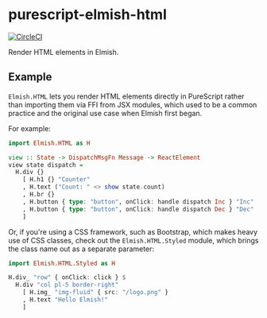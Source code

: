 # purescript-elmish-html
[![CircleCI](https://circleci.com/gh/collegevine/purescript-elmish-html.svg?style=svg)](https://circleci.com/gh/collegevine/purescript-elmish-html)

Render HTML elements in Elmish.

## Example

`Elmish.HTML` lets you render HTML elements directly in PureScript rather than
importing them via FFI from JSX modules, which used to be a common practice and
the original use case when Elmish first began.

For example:

```purescript
import Elmish.HTML as H

view :: State -> DispatchMsgFn Message -> ReactElement
view state dispatch =
  H.div {}
    [ H.h1 {} "Counter"
    , H.text ("Count: " <> show state.count)
    , H.br {}
    , H.button { type: "button", onClick: handle dispatch Inc } "Inc"
    , H.button { type: "button", onClick: handle dispatch Dec } "Dec"
    ]
```

Or, if you're using a CSS framework, such as Bootstrap, which makes heavy use of
CSS classes, check out the `Elmish.HTML.Styled` module, which brings the class
name out as a separate parameter:

```purescript
import Elmish.HTML.Styled as H

H.div_ "row" { onClick: click } $
  H.div "col pl-5 border-right"
    [ H.img_ "img-fluid" { src: "/logo.png" }
    , H.text "Hello Elmish!"
    ]
```
